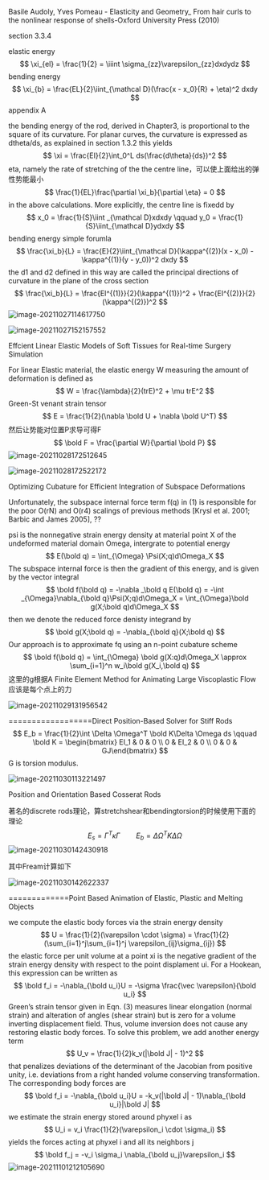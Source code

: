 Basile Audoly, Yves Pomeau - Elasticity and Geometry_ From hair curls to the nonlinear response of shells-Oxford University Press (2010)

section 3.3.4

elastic energy
$$
\xi_{el} = \frac{1}{2} = \iiint \sigma_{zz}\varepsilon_{zz}dxdydz
$$
bending energy
$$
\xi_{b} = \frac{EL}{2}\iint_{\mathcal D}(\frac{x - x_0}{R} + \eta)^2 dxdy
$$
appendix A 

the bending energy of the rod, derived in Chapter3, is proportional to the square of its curvature. For planar curves, the curvature is expressed as dtheta/ds, as explained in section 1.3.2 this yields
$$
\xi = \frac{EI}{2}\int_0^L ds(\frac{d\theta}{ds})^2
$$
eta, namely the rate of stretching of the the centre line，可以使上面给出的弹性势能最小
$$
\frac{1}{EL}\frac{\partial \xi_b}{\partial \eta} = 0
$$
in the above calculations. More explicitly, the centre line is fixedd by
$$
x_0 = \frac{1}{S}\iint _{\mathcal D}xdxdy \qquad y_0 = \frac{1}{S}\iint_{\mathcal D}ydxdy
$$
bending energy simple forumla
$$
\frac{\xi_b}{L} = \frac{E}{2}\iint_{\mathcal D}(\kappa^{(2)}(x - x_0) - \kappa^{(1)}(y - y_0))^2 dxdy
$$
the d1 and d2 defined in this way are called the principal directions of curvature in the plane of the cross section
$$
\frac{\xi_b}{L} = \frac{EI^{(1)}}{2}(\kappa^{(1)})^2 + \frac{EI^{(2)}}{2}(\kappa^{(2)})^2
$$
![image-20211027114617750](D:\定理\连续介质力学\image-20211027114617750.png)

![image-20211027152157552](D:\定理\连续介质力学\image-20211027152157552.png)

Effcient Linear Elastic Models of Soft Tissues for Real-time Surgery Simulation  

For linear Elastic material, the elastic energy W measuring the amount of deformation is defined as
$$
W = \frac{\lambda}{2}(trE)^2 + \mu trE^2
$$
Green-St venant strain tensor
$$
E = \frac{1}{2}(\nabla \bold U + \nabla \bold U^T)
$$
然后让势能对位置P求导可得F
$$
\bold F = \frac{\partial W}{\partial \bold P}
$$
![image-20211028172512645](D:\定理\连续介质力学\image-20211028172512645.png)

![image-20211028172522172](D:\定理\连续介质力学\image-20211028172522172.png)

Optimizing Cubature for Efficient Integration of Subspace Deformations  

Unfortunately, the subspace internal force term f(q) in (1) is responsible for the poor O(rN) and O(r4) scalings of previous methods [Krysl et al. 2001; Barbic and James 2005],  ??

psi is the nonnegative strain energy density at material point X of the undeformed material domain Omega, intergrate to potential energy
$$
E(\bold q) = \int_{\Omega} \Psi(X;q)d\Omega_X
$$
The subspace internal force is then the gradient of this energy, and is given by the vector integral  
$$
\bold f(\bold q) = -\nabla _\bold q E(\bold q) = -\int _{\Omega}\nabla_{\bold q}\Psi(X;q)d\Omega_X = \int_{\Omega}\bold g(X;\bold q)d\Omega_X
$$
then we denote the reduced force denisty integrand by
$$
\bold g(X;\bold q) = -\nabla_{\bold q}(X;\bold q)
$$
Our approach is to approximate fq using an n-point cubature scheme
$$
\bold f(\bold q) = \int_{\Omega} \bold g(X:q)d\Omega_X \approx \sum_{i=1}^n w_i\bold g(X_i,\bold q)
$$
这里的g根据A Finite Element Method for Animating Large Viscoplastic Flow   应该是每个点上的力

![image-20211029131956542](D:\定理\连续介质力学\image-20211029131956542.png)

==================Direct Position-Based Solver for Stiff Rods  
$$
E_b = \frac{1}{2}\int \Delta \Omega^T \bold K\Delta \Omega ds \qquad \bold K = \begin{bmatrix} EI_1 & 0 & 0 \\ 0 & EI_2 & 0 \\ 0 & 0 & GJ\end{bmatrix}
$$
G is torsion modulus.

![image-20211030113221497](D:\定理\连续介质力学\image-20211030113221497.png)

Position and Orientation Based Cosserat Rods  

著名的discrete rods理论，算stretchshear和bendingtorsion的时候使用下面的理论
$$
E_s = \Gamma^T \kappa\Gamma \qquad E_b = \Delta \Omega^T K \Delta \Omega
$$
![image-20211030142430918](D:\定理\连续介质力学\image-20211030142430918.png)

其中Fream计算如下

![image-20211030142622337](D:\定理\连续介质力学\image-20211030142622337.png)

=============Point Based Animation of Elastic, Plastic and Melting Objects  

we compute the elastic body forces via the strain energy density
$$
U = \frac{1}{2}(\varepsilon \cdot \sigma) = \frac{1}{2}(\sum_{i=1}^j\sum_{i=1}^j \varepsilon_{ij}\sigma_{ij})
$$
the elastic force per unit volume at a point xi is the negative gradient of the strain energy density with respect to the point displament ui. For a Hookean, this expression can be written as
$$
\bold f_i = -\nabla_{\bold u_i}U = -\sigma \frac{\vec \varepsilon}{\bold u_i}
$$
Green’s strain tensor given in Eqn. (3) measures linear elongation (normal strain) and alteration of angles (shear strain)
but is zero for a volume inverting displacement field. Thus,
volume inversion does not cause any restoring elastic body
forces. To solve this problem, we add another energy term  
$$
U_v = \frac{1}{2}k_v(|\bold J| - 1)^2
$$
that penalizes deviations of the determinant of the Jacobian from positive unity, i.e. deviations from a right handed volume conserving transformation. The corresponding body forces are  
$$
\bold f_i = -\nabla_{\bold u_i}U = -k_v(|\bold J| - 1)\nabla_{\bold u_i}|\bold J|
$$
we estimate the strain energy stored around phyxel i as
$$
U_i = v_i \frac{1}{2}(\varepsilon_i \cdot \sigma_i)
$$
yields the forces acting at phyxel i and all its neighbors j
$$
\bold f_j = -v_i \sigma_i \nabla_{\bold u_j}\varepsilon_i
$$
![image-20211101212105690](D:\定理\连续介质力学\image-20211101212105690.png)